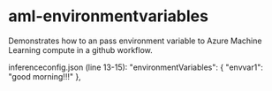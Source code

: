 # aml-environmentvariables
Demonstrates how to an pass environment variable to Azure Machine Learning compute in a github workflow.

inferenceconfig.json (line 13-15):
        "environmentVariables": {
            "envvar1": "good morning!!!"
        },
